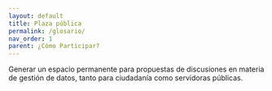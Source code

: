 ```yaml
---
layout: default
title: Plaza pública
permalink: /glosario/
nav_order: 1
parent: ¿Cómo Participar?
---
```

 Generar un espacio permanente para propuestas de discusiones en materia de gestión de datos, tanto para ciudadanía como servidoras públicas. 
